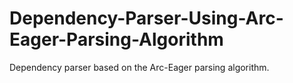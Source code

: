 # Dependency-Parser-Using-Arc-Eager-Parsing-Algorithm
Dependency parser based on the Arc-Eager parsing algorithm.
